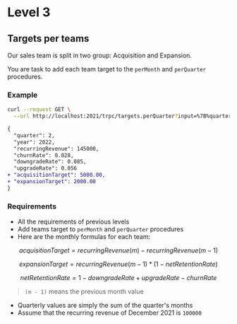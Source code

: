 # Level 3

## Targets per teams

Our sales team is split in two group: Acquisition and Expansion.

You are task to add each team target to the `perMonth` and `perQuarter` procedures.

### Example

```bash
curl --request GET \
  --url http://localhost:2021/trpc/targets.perQuarter?input=%7B%quarter%22:2,%22year%22:2022%7D
```

```diff
{
  "quarter": 2,
  "year": 2022,
  "recurringRevenue": 145000,
  "churnRate": 0.028,
  "downgradeRate": 0.085,
  "upgradeRate": 0.056
+ "acquisitionTarget": 5000.00,
+ "expansionTarget": 2000.00
}
```


### Requirements

- All the requirements of previous levels
- Add teams target to `perMonth` and `perQuarter` procedures
- Here are the monthly formulas for each team:

```math
acquisitionTarget = recurringRevenue(m) - recurringRevenue(m-1)
```

```math
expansionTarget = recurringRevenue(m-1) * (1 - netRetentionRate)
```

```math
netRetentionRate =  1 - downgradeRate + upgradeRate - churnRate
```

> `(m - 1)` means the previous month value

- Quarterly values are simply the sum of the quarter's months
- Assume that the recurring revenue of December 2021 is `100000`
